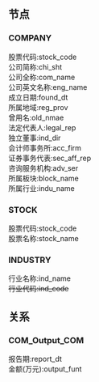 ## 节点
### COMPANY
股票代码:stock_code  
公司简称:chi_sht  
公司全称:com_name  
公司英文名称:eng_name  
成立日期:found_dt  
所属地域:reg_prov  
曾用名:old_nmae  
法定代表人:legal_rep  
独立董事:ind_dir  
会计师事务所:acc_firm  
证券事务代表:sec_aff_rep  
咨询服务机构:adv_ser  
所属板块:block_name  
所属行业:indu_name  
### STOCK
股票代码:stock_code  
股票名称:stock_name  
### INDUSTRY
行业名称:ind_name  
~~行业代码:ind_code~~  


## 关系
### COM_Output_COM
报告期:report_dt  
金额(万元):output_funt  
